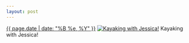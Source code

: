 ```yaml
---
layout: post
---
```


<p>
  <time><a href="/303">{{ page.date | date: "%B %e, %Y" }}</a></time>
  <a href="/303"><img src="{{ site.assets_url }}/303-320.jpg" srcset="{{ site.assets_url }}/303-640.jpg 640w, {{ site.assets_url }}/303-480.jpg 480w, {{ site.assets_url }}/303-320.jpg 320w, {{ site.assets_url }}/303-160.jpg 160w" sizes="(min-width: 700px) 50vw, calc(100vw - 2rem)" alt="Kayaking with Jessica!" /></a>
  <span>Kayaking with Jessica!</span>
</p>
